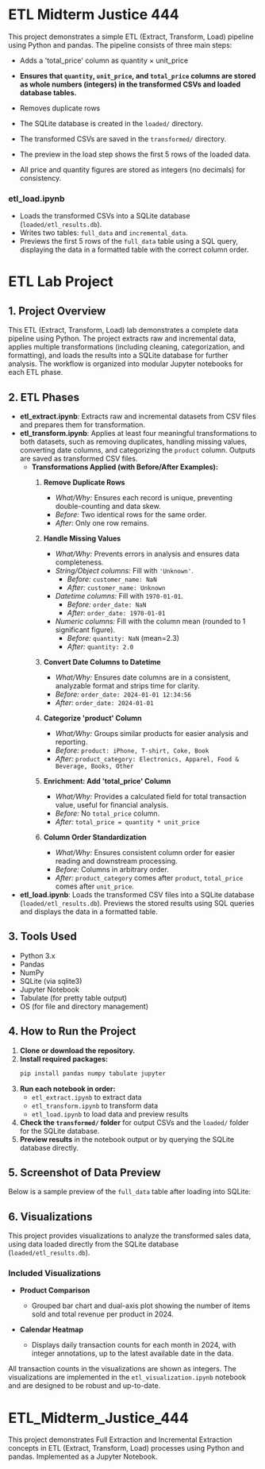 # ETL Midterm Justice 444

This project demonstrates a simple ETL (Extract, Transform, Load) pipeline using Python and pandas. The pipeline consists of three main steps:

- Adds a 'total_price' column as quantity × unit_price
- **Ensures that `quantity`, `unit_price`, and `total_price` columns are stored as whole numbers (integers) in the transformed CSVs and loaded database tables.**
- Removes duplicate rows

- The SQLite database is created in the `loaded/` directory.
- The transformed CSVs are saved in the `transformed/` directory.
- The preview in the load step shows the first 5 rows of the loaded data.
- All price and quantity figures are stored as integers (no decimals) for consistency.

### etl_load.ipynb
- Loads the transformed CSVs into a SQLite database (`loaded/etl_results.db`).
- Writes two tables: `full_data` and `incremental_data`.
- Previews the first 5 rows of the `full_data` table using a SQL query, displaying the data in a formatted table with the correct column order.
# ETL Lab Project

## 1. Project Overview
This ETL (Extract, Transform, Load) lab demonstrates a complete data pipeline using Python. The project extracts raw and incremental data, applies multiple transformations (including cleaning, categorization, and formatting), and loads the results into a SQLite database for further analysis. The workflow is organized into modular Jupyter notebooks for each ETL phase.


## 2. ETL Phases
- **etl_extract.ipynb**: Extracts raw and incremental datasets from CSV files and prepares them for transformation.
- **etl_transform.ipynb**: Applies at least four meaningful transformations to both datasets, such as removing duplicates, handling missing values, converting date columns, and categorizing the `product` column. Outputs are saved as transformed CSV files.
    - **Transformations Applied (with Before/After Examples):**
        1. **Remove Duplicate Rows**
           - *What/Why:* Ensures each record is unique, preventing double-counting and data skew.
           - *Before:* Two identical rows for the same order.
           - *After:* Only one row remains.

        2. **Handle Missing Values**
           - *What/Why:* Prevents errors in analysis and ensures data completeness.
           - *String/Object columns:* Fill with `'Unknown'`.
             - *Before:* `customer_name: NaN`
             - *After:* `customer_name: Unknown`
           - *Datetime columns:* Fill with `1970-01-01`.
             - *Before:* `order_date: NaN`
             - *After:* `order_date: 1970-01-01`
           - *Numeric columns:* Fill with the column mean (rounded to 1 significant figure).
             - *Before:* `quantity: NaN` (mean=2.3)
             - *After:* `quantity: 2.0`

        3. **Convert Date Columns to Datetime**
           - *What/Why:* Ensures date columns are in a consistent, analyzable format and strips time for clarity.
           - *Before:* `order_date: 2024-01-01 12:34:56`
           - *After:* `order_date: 2024-01-01`

        4. **Categorize 'product' Column**
           - *What/Why:* Groups similar products for easier analysis and reporting.
           - *Before:* `product: iPhone, T-shirt, Coke, Book`
           - *After:* `product_category: Electronics, Apparel, Food & Beverage, Books, Other`

        5. **Enrichment: Add 'total_price' Column**
           - *What/Why:* Provides a calculated field for total transaction value, useful for financial analysis.
           - *Before:* No `total_price` column.
           - *After:* `total_price = quantity * unit_price`

        6. **Column Order Standardization**
           - *What/Why:* Ensures consistent column order for easier reading and downstream processing.
           - *Before:* Columns in arbitrary order.
           - *After:* `product_category` comes after `product`, `total_price` comes after `unit_price`.
- **etl_load.ipynb**: Loads the transformed CSV files into a SQLite database (`loaded/etl_results.db`). Previews the stored results using SQL queries and displays the data in a formatted table.

## 3. Tools Used
- Python 3.x
- Pandas
- NumPy
- SQLite (via sqlite3)
- Jupyter Notebook
- Tabulate (for pretty table output)
- OS (for file and directory management)

## 4. How to Run the Project
1. **Clone or download the repository.**
2. **Install required packages:**
   ```bash
   pip install pandas numpy tabulate jupyter
   ```
3. **Run each notebook in order:**
   - `etl_extract.ipynb` to extract data
   - `etl_transform.ipynb` to transform data
   - `etl_load.ipynb` to load data and preview results
4. **Check the `transformed/` folder** for output CSVs and the `loaded/` folder for the SQLite database.
5. **Preview results** in the notebook output or by querying the SQLite database directly.


## 5. Screenshot of Data Preview
Below is a sample preview of the `full_data` table after loading into SQLite:


## 6. Visualizations

This project provides visualizations to analyze the transformed sales data, using data loaded directly from the SQLite database (`loaded/etl_results.db`).

### Included Visualizations

- **Product Comparison**
  - Grouped bar chart and dual-axis plot showing the number of items sold and total revenue per product in 2024.

- **Calendar Heatmap**
  - Displays daily transaction counts for each month in 2024, with integer annotations, up to the latest available date in the data.

All transaction counts in the visualizations are shown as integers. The visualizations are implemented in the `etl_visualization.ipynb` notebook and are designed to be robust and up-to-date.

# ETL_Midterm_Justice_444
This project demonstrates Full Extraction and Incremental Extraction concepts in ETL (Extract, Transform, Load) processes using Python and pandas. Implemented as a Jupyter Notebook.
